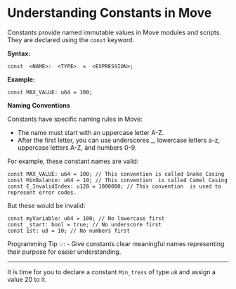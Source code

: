 # Understanding Constants in Move

Constants provide named immutable values in Move modules and scripts. They are declared using the `const` keyword.

**Syntax:**
```
const  <NAME>:  <TYPE>  =  <EXPRESSION>;
```
**Example:**
```
const MAX_VALUE: u64 = 100;
```
**Naming Conventions**

Constants have specific naming rules in Move:
- The name must start with an uppercase letter A-Z.
- After the first letter, you can use underscores _, lowercase letters a-z, uppercase letters A-Z, and numbers 0-9.

For example, these constant names are valid:

```move
const MAX_VALUE: u64 = 100; // This convention is called Snake Casing
const MinBalance: u64 = 10; // This convention  is called Camel Casing
const E_InvalidIndex: u128 = 1000000; // This convention  is used to represent error codes.
```
But these would be invalid:

```move
const myVariable: u64 = 100; // No lowercase first
const _start: bool = true; // No underscore first
const 1st: u8 = 10; // No numbers first
```
 
Programming Tip 💡: - Give constants clear meaningful names representing their purpose for easier understanding.

---
It is time for you to declare a constant `Min_tress` of type `u8` and assign a value 20 to it.
